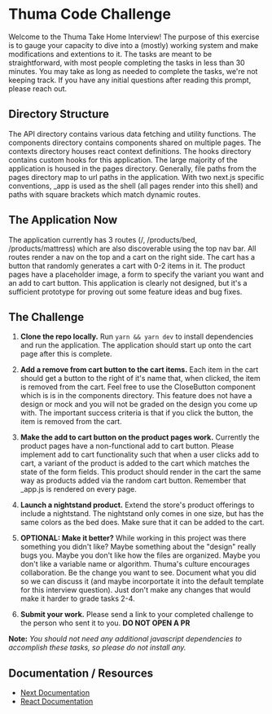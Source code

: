 # Thuma Code Challenge

Welcome to the Thuma Take Home Interview! The purpose of this exercise is to gauge your capacity to dive into a (mostly) working system and make modifications and extentions to it. The tasks are meant to be straightforward, with most people completing the tasks in less than 30 minutes. You may take as long as needed to complete the tasks, we're not keeping track. If you have any initial questions after reading this prompt, please reach out.

## Directory Structure

The API directory contains various data fetching and utility functions. The components directory contains components shared on multiple pages. The contexts directory houses react context definitions. The hooks directory contains custom hooks for this application. The large majority of the application is housed in the pages directory. Generally, file paths from the pages directory map to url paths in the application. With two next.js specific conventions, \_app is used as the shell (all pages render into this shell) and paths with square brackets which match dynamic routes.

## The Application Now

The application currently has 3 routes (/, /products/bed, /products/mattress) which are also discoverable using the top nav bar. All routes render a nav on the top and a cart on the right side. The cart has a button that randomly generates a cart with 0-2 items in it. The product pages have a placeholder image, a form to specify the variant you want and an add to cart button. This application is clearly not designed, but it's a sufficient prototype for proving out some feature ideas and bug fixes.

## The Challenge

1. **Clone the repo locally.** Run `yarn && yarn dev` to install dependencies and run the application. The application should start up onto the cart page after this is complete.

2. **Add a remove from cart button to the cart items.** Each item in the cart should get a button to the right of it's name that, when clicked, the item is removed from the cart. Feel free to use the CloseButton component which is is in the components directory. This feature does not have a design or mock and you will not be graded on the design you come up with. The important success criteria is that if you click the button, the item is removed from the cart.

3. **Make the add to cart button on the product pages work.** Currently the product pages have a non-functional add to cart button. Please implement add to cart functionality such that when a user clicks add to cart, a variant of the product is added to the cart which matches the state of the form fields. This product should render in the cart the same way as products added via the random cart button. Remember that \_app.js is rendered on every page.

4. **Launch a nightstand product.** Extend the store's product offerings to include a nightstand. The nightstand only comes in one size, but has the same colors as the bed does. Make sure that it can be added to the cart.

5. **OPTIONAL: Make it better?** While working in this project was there something you didn't like? Maybe something about the "design" really bugs you. Maybe you don't like how the files are organized. Maybe you don't like a variable name or algorithm. Thuma's culture encourages collaboration. Be the change you want to see. Document what you did so we can discuss it (and maybe incorportate it into the default template for this interview question). Just don't make any changes that would make it harder to grade tasks 2-4.

6. **Submit your work.** Please send a link to your completed challenge to the person who sent it to you. **DO NOT OPEN A PR**

**Note:** _You should not need any additional javascript dependencies to accomplish these tasks, so please do not install any._

## Documentation / Resources

- [Next Documentation](https://nextjs.org/docs/getting-started)
- [React Documentation](https://reactjs.org/docs/getting-started.html)
